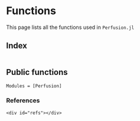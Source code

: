 # Functions

This page lists all the functions used in `Perfusion.jl`

## Index

```@index
```

## Public functions

```@autodocs
Modules = [Perfusion]
```

### References

```@raw html
<div id="refs"></div>
```
